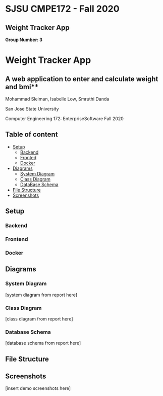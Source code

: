 # SJSU CMPE172 - Fall 2020 

## Weight Tracker App

**Group Number: 3**


# Weight Tracker App 
## A web application to enter and calculate weight and bmi**

Mohammad Sleiman, Isabelle Low, Smruthi Danda

San Jose State University

Computer Engineering 172: EnterpriseSoftware Fall 2020


## Table of content

- [Setup](#setup)
    - [Backend](#backend)
    - [Fronted](#frontend)
    - [Docker](#docker)
- [Diagrams](#diagrams)
    - [System Diagram](#system-diagram)
    - [Class Diagram](#class-diagram)
    - [DataBase Schema](#database-schema)
- [File Structure](#file-structure)
- [Screenshots](#screenshots)



## Setup
### Backend
### Frontend
### Docker

## Diagrams

### System Diagram
[system diagram from report here]
### Class Diagram
[class diagram from report here]
### Database Schema
[database schema from report here]

## File Structure
## Screenshots
  [insert demo screenshots here]








